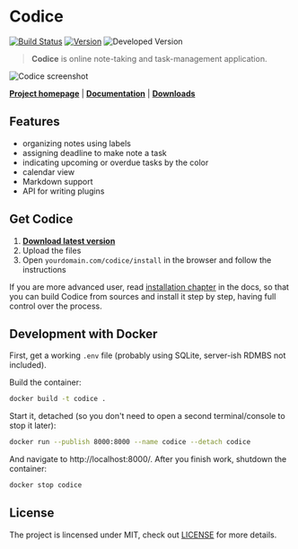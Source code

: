 # Codice

[![Build Status](https://travis-ci.com/Sobak/Codice.svg?token=56jJWzdqW9ZYp8m68yDz&branch=master)](https://travis-ci.com/Sobak/Codice)
[![Version](https://img.shields.io/badge/version-v0.4.2-blue.svg)](https://github.com/Sobak/Codice/releases)
![Developed Version](https://img.shields.io/badge/developed-v0.5.0--dev-orange.svg)

> **Codice** is online note-taking and task-management application.

![Codice screenshot](http://codice.eu/screenshot.png)

**[Project homepage](http://codice.eu)** | **[Documentation](http://docs.codice.eu)** | **[Downloads](https://github.com/Sobak/Codice/releases)**

## Features
- organizing notes using labels
- assigning deadline to make note a task
- indicating upcoming or overdue tasks by the color
- calendar view
- Markdown support
- API for writing plugins

## Get Codice
1. **[Download latest version](https://github.com/Sobak/Codice/releases)**
2. Upload the files
3. Open `yourdomain.com/codice/install` in the browser and follow the instructions

If you are more advanced user, read [installation chapter](http://docs.codice.eu/) in
the docs, so that you can build Codice from sources and install it step by step, having
full control over the process.

## Development with Docker
First, get a working `.env` file (probably using SQLite, server-ish RDMBS not included).

Build the container:

```bash
docker build -t codice .
```

Start it, detached (so you don't need to open a second terminal/console to stop it later):

```bash
docker run --publish 8000:8000 --name codice --detach codice
```

And navigate to http://localhost:8000/. After you finish work, shutdown the container:

```bash
docker stop codice
```

## License
The project is lincensed under MIT, check out [LICENSE](LICENSE.md) for more details.
